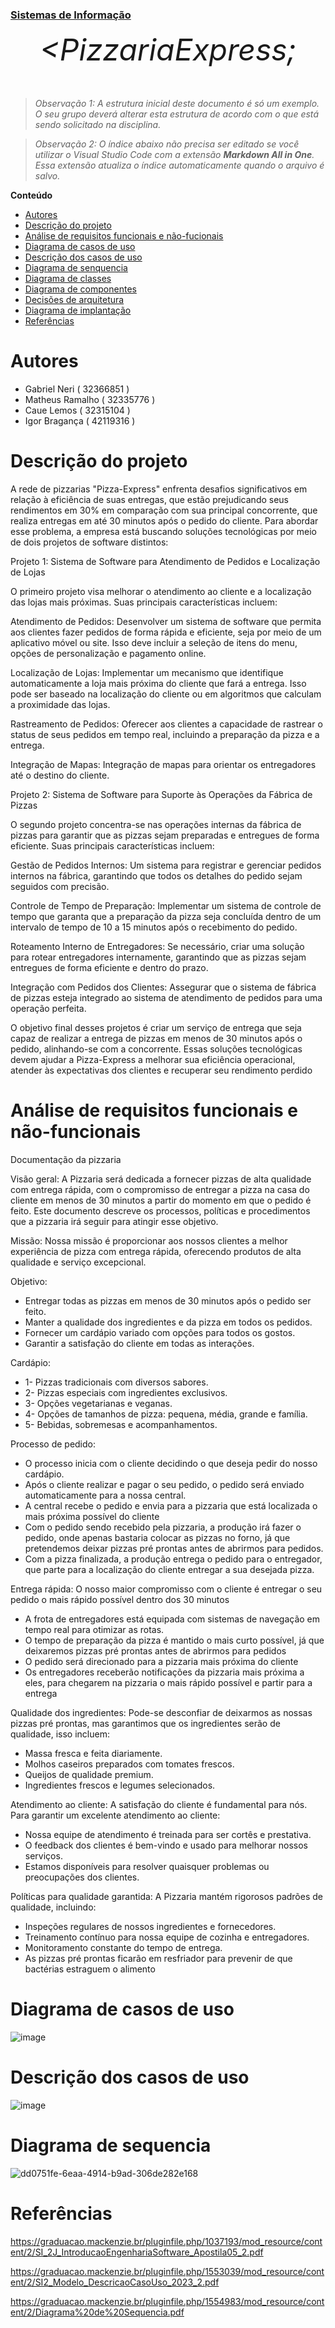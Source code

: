
<h3><a href= "https://www.mackenzie.br/graduacao/sao-paulo-higienopolis/sistemas-de-informacao">Sistemas de Informação</a></h3>


<font size="+12"><center>
*&lt;PizzariaExpress;*
</center></font>

>*Observação 1: A estrutura inicial deste documento é só um exemplo. O seu grupo deverá alterar esta estrutura de acordo com o que está sendo solicitado na disciplina.*

>*Observação 2: O índice abaixo não precisa ser editado se você utilizar o Visual Studio Code com a extensão **Markdown All in One**. Essa extensão atualiza o índice automaticamente quando o arquivo é salvo.*

**Conteúdo**

- [Autores](#nome-alunos)
- [Descrição do projeto](#introdução-do-projeto)
- [Análise de requisitos funcionais e não-fucionais](#descrição-dos-requisitos)
- [Diagrama de casos de uso](#diagrama-de-comportamento-atores)
- [Descrição dos casos de uso](#descrição-das-funcões)
- [Diagrama de senquencia](#diagrama-de-ordem-interações)
- [Diagrama de classes](#diagrama-orientado-objetos)
- [Diagrama de componentes](#diagrama-estrutura-componente)
- [Decisões de arquitetura](#decisões-de-arquitetura)
- [Diagrama de implantação](#diagrama-de-hardware-software)
- [Referências](#referências)


# Autores

* Gabriel Neri ( 32366851 )
* Matheus Ramalho ( 32335776 )
* Caue Lemos ( 32315104 )
* Igor Bragança ( 42119316 ) 

# Descrição do projeto

A rede de pizzarias "Pizza-Express" enfrenta desafios significativos em relação à eficiência de suas entregas, que estão prejudicando seus rendimentos em 30% em comparação com sua principal concorrente, que realiza entregas em até 30 minutos após o pedido do cliente. Para abordar esse problema, a empresa está buscando soluções tecnológicas por meio de dois projetos de software distintos:

Projeto 1: Sistema de Software para Atendimento de Pedidos e Localização de Lojas

O primeiro projeto visa melhorar o atendimento ao cliente e a localização das lojas mais próximas. Suas principais características incluem:

Atendimento de Pedidos: Desenvolver um sistema de software que permita aos clientes fazer pedidos de forma rápida e eficiente, seja por meio de um aplicativo móvel ou site. Isso deve incluir a seleção de itens do menu, opções de personalização e pagamento online.

Localização de Lojas: Implementar um mecanismo que identifique automaticamente a loja mais próxima do cliente que fará a entrega. Isso pode ser baseado na localização do cliente ou em algoritmos que calculam a proximidade das lojas.

Rastreamento de Pedidos: Oferecer aos clientes a capacidade de rastrear o status de seus pedidos em tempo real, incluindo a preparação da pizza e a entrega.

Integração de Mapas: Integração de mapas para orientar os entregadores até o destino do cliente.

Projeto 2: Sistema de Software para Suporte às Operações da Fábrica de Pizzas

O segundo projeto concentra-se nas operações internas da fábrica de pizzas para garantir que as pizzas sejam preparadas e entregues de forma eficiente. Suas principais características incluem:

Gestão de Pedidos Internos: Um sistema para registrar e gerenciar pedidos internos na fábrica, garantindo que todos os detalhes do pedido sejam seguidos com precisão.

Controle de Tempo de Preparação: Implementar um sistema de controle de tempo que garanta que a preparação da pizza seja concluída dentro de um intervalo de tempo de 10 a 15 minutos após o recebimento do pedido.

Roteamento Interno de Entregadores: Se necessário, criar uma solução para rotear entregadores internamente, garantindo que as pizzas sejam entregues de forma eficiente e dentro do prazo.

Integração com Pedidos dos Clientes: Assegurar que o sistema de fábrica de pizzas esteja integrado ao sistema de atendimento de pedidos para uma operação perfeita.

O objetivo final desses projetos é criar um serviço de entrega que seja capaz de realizar a entrega de pizzas em menos de 30 minutos após o pedido, alinhando-se com a concorrente. Essas soluções tecnológicas devem ajudar a Pizza-Express a melhorar sua eficiência operacional, atender às expectativas dos clientes e recuperar seu rendimento perdido

# Análise de requisitos funcionais e não-funcionais

Documentação da pizzaria


Visão geral:
A Pizzaria será dedicada a fornecer pizzas de alta qualidade com entrega rápida, com o compromisso de entregar a pizza na casa do cliente em menos de 30 minutos a partir do momento em que o pedido é feito. Este documento descreve os processos, políticas e procedimentos que a pizzaria irá seguir para atingir esse objetivo.


Missão:
Nossa missão é proporcionar aos nossos clientes a melhor experiência de pizza com entrega rápida, oferecendo produtos de alta qualidade e serviço excepcional.


Objetivo:
* Entregar todas as pizzas em menos de 30 minutos após o pedido ser feito.
* Manter a qualidade dos ingredientes e da pizza em todos os pedidos.
* Fornecer um cardápio variado com opções para todos os gostos.
* Garantir a satisfação do cliente em todas as interações.


Cardápio: 
* 1- Pizzas tradicionais com diversos sabores.
* 2- Pizzas especiais com ingredientes exclusivos.
* 3- Opções vegetarianas e veganas.
* 4- Opções de tamanhos de pizza: pequena, média, grande e família.
* 5- Bebidas, sobremesas e acompanhamentos.


Processo de pedido:


* O  processo inicia com o cliente decidindo o que deseja pedir do nosso cardápio.
* Após o cliente realizar e pagar o seu pedido, o pedido será enviado automaticamente para a nossa central.
* A central recebe o pedido e envia para a pizzaria que está localizada o mais próxima possível do cliente
* Com o pedido sendo recebido pela pizzaria, a produção irá fazer o pedido, onde apenas bastaria colocar as pizzas no forno, já que pretendemos deixar pizzas pré prontas antes de abrirmos para pedidos.
* Com a pizza finalizada, a produção entrega o pedido para o entregador, que parte para a localização do cliente entregar a sua desejada pizza.


Entrega rápida:
O nosso maior compromisso com o cliente é entregar o seu pedido o mais rápido possível dentro dos 30 minutos


* A frota de entregadores está equipada com sistemas de navegação em tempo real para otimizar as rotas.
* O tempo de preparação da pizza é mantido o mais curto possível, já que deixaremos pizzas pré prontas antes de abrirmos para pedidos
* O pedido será direcionado para a pizzaria mais próxima do cliente
* Os entregadores receberão notificações da pizzaria mais próxima a eles, para chegarem na pizzaria o mais rápido possível e partir para a entrega


Qualidade dos ingredientes:
Pode-se desconfiar de deixarmos as nossas pizzas pré prontas, mas garantimos que os ingredientes serão de qualidade, isso incluem:


* Massa fresca e feita diariamente.
* Molhos caseiros preparados com tomates frescos.
* Queijos de qualidade premium.
* Ingredientes frescos e legumes selecionados.


Atendimento ao cliente:
A satisfação do cliente é fundamental para nós. Para garantir um excelente atendimento ao cliente:


* Nossa equipe de atendimento é treinada para ser cortês e prestativa.
* O feedback dos clientes é bem-vindo e usado para melhorar nossos serviços.
* Estamos disponíveis para resolver quaisquer problemas ou preocupações dos clientes.


Políticas para qualidade garantida:
A Pizzaria mantém rigorosos padrões de qualidade, incluindo:
* Inspeções regulares de nossos ingredientes e fornecedores.
* Treinamento contínuo para nossa equipe de cozinha e entregadores.
* Monitoramento constante do tempo de entrega.
* As pizzas pré prontas ficarão em resfriador para prevenir de que bactérias estraguem o alimento

# Diagrama de casos de uso

![image](https://github.com/Neri04/PAYSANDU/assets/124932890/9df8fa8a-4b7b-4375-8217-4f1a765b4d7b)


# Descrição dos casos de uso

![image](https://github.com/Neri04/PAYSANDU/assets/124932890/5d0693de-8c1b-4634-84de-6cecec440a93)

# Diagrama de sequencia

![dd0751fe-6eaa-4914-b9ad-306de282e168](https://github.com/Neri04/PAYSANDU/assets/124932890/bd11ba52-45d1-4906-926b-641143b6bbd0)

# Referências

https://graduacao.mackenzie.br/pluginfile.php/1037193/mod_resource/content/2/SI_2J_IntroducaoEngenhariaSoftware_Apostila05_2.pdf

https://graduacao.mackenzie.br/pluginfile.php/1553039/mod_resource/content/2/SI2_Modelo_DescricaoCasoUso_2023_2.pdf

https://graduacao.mackenzie.br/pluginfile.php/1554983/mod_resource/content/2/Diagrama%20de%20Sequencia.pdf
